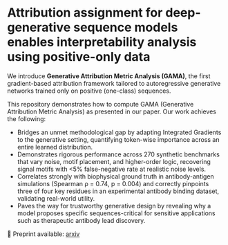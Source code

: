 # Attribution assignment for deep-generative sequence models enables interpretability analysis using positive-only data

We introduce **Generative Attribution Metric Analysis (GAMA)**, the first gradient-based attribution framework tailored to autoregressive generative networks trained only on positive (one-class) sequences.

This repository demonstrates how to compute GAMA (Generative Attribution Metric Analysis) as presented in our paper. Our work achieves the following:

* Bridges an unmet methodological gap by adapting Integrated Gradients to the generative setting, quantifying token-wise importance across an entire learned distribution.
* Demonstrates rigorous performance across 270 synthetic benchmarks that vary noise, motif placement, and higher-order logic, recovering signal motifs with <5% false-negative rate at realistic noise levels.
* Correlates strongly with biophysical ground truth in antibody-antigen simulations (Spearman ρ = 0.74, p = 0.004) and correctly pinpoints three of four key residues in an experimental antibody binding dataset, validating real-world utility.
* Paves the way for trustworthy generative design by revealing why a model proposes specific sequences-critical for sensitive applications such as therapeutic antibody lead discovery.
  

📄 Preprint available: [arxiv](https://arxiv.org/abs/2506.23182)
